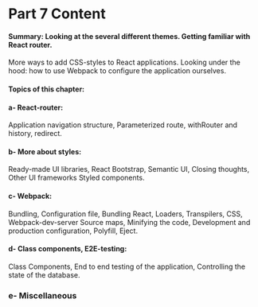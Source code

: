 # Part 7 Content

#### Summary: Looking at the several different themes. Getting familiar with React router.
More ways to add CSS-styles to React applications. Looking under the hood: how to use  Webpack
to configure the application ourselves.

#### Topics of this chapter:

#### a- React-router:
Application navigation structure, Parameterized route, withRouter and history, redirect.

#### b- More about styles:
Ready-made UI libraries, React Bootstrap, Semantic UI, Closing thoughts, Other UI frameworks
Styled components.

#### c- Webpack:
Bundling, Configuration file, Bundling React, Loaders, Transpilers, CSS, Webpack-dev-server
Source maps, Minifying the code, Development and production configuration, Polyfill, Eject.

#### d- Class components, E2E-testing:
Class Components, End to end testing of the application, Controlling the state of the database.

### e-  Miscellaneous

